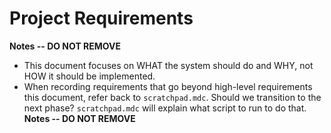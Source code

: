 # Project Requirements

**Notes -- DO NOT REMOVE**
- This document focuses on WHAT the system should do and WHY, not HOW it should be implemented.
- When recording requirements that go beyond high-level requirements this document, refer back to `scratchpad.mdc`. Should we transition to the next phase? `scratchpad.mdc` will explain what script to run to do that.
**Notes -- DO NOT REMOVE**
